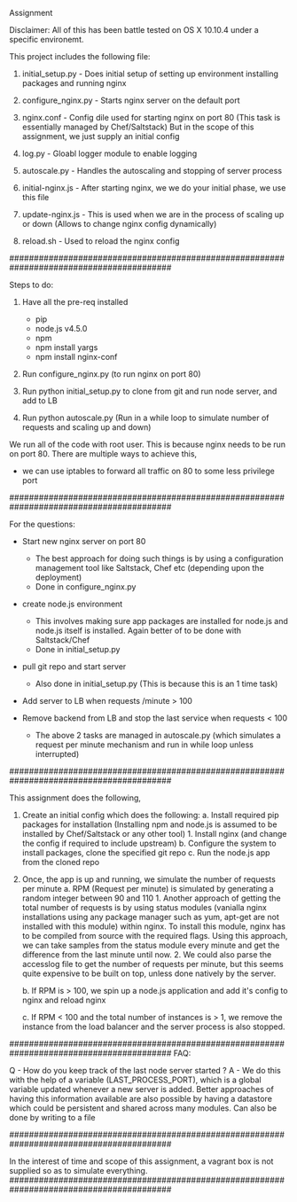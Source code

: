 Assignment

Disclaimer:
All of this has been battle tested on OS X 10.10.4 under a specific environemt. 

This project includes the following file:

1. initial_setup.py - Does initial setup of setting up environment
                      installing packages and running nginx
2. configure_nginx.py - Starts nginx server on the default port

3. nginx.conf - Config dile used for starting nginx on port 80
                (This task is essentially managed by Chef/Saltstack)
                But in the scope of this assignment, we just supply an initial config

4. log.py - Gloabl logger module to enable logging

5. autoscale.py - Handles the autoscaling and stopping of server process

6. initial-nginx.js - After starting nginx, we we do your initial phase, we use this file

7. update-nginx.js - This is used when we are in the process of scaling up or down
                     (Allows to change nginx config dynamically)

8. reload.sh - Used to reload the nginx config

#########################################################################################

Steps to do:
1. Have all the pre-req installed
     - pip
     - node.js v4.5.0
     - npm
     - npm install yargs
     - npm install nginx-conf

2. Run configure_nginx.py (to run nginx on port 80)

3. Run python initial_setup.py to clone from git and run node server, and add to LB

4. Run python autoscale.py (Run in a while loop to simulate number of requests and scaling up and down)

We run all of the code with root user. This is because nginx needs to be run on port 80.
There are multiple ways to achieve this,
  - we can use iptables to forward all traffic on 80 to some less privilege port

#########################################################################################

For the questions:
  - Start new nginx server on port 80
	   - The best approach for doing such things is by using a configuration
       management tool like Saltstack, Chef etc (depending upon the deployment)
     - Done in configure_nginx.py
  - create node.js environment
	   - This involves making sure app packages are installed for node.js and
       node.js itself is installed. Again better of to be done with Saltstack/Chef
     - Done in initial_setup.py
  - pull git repo and start server
     - Also done in initial_setup.py (This is because this is an 1 time task)

  - Add server to LB when requests /minute > 100
  - Remove backend from LB and stop the last service when requests < 100
      - The above 2 tasks are managed in autoscale.py (which simulates a request
        per minute mechanism and run in while loop unless interrupted)

#########################################################################################

This assignment does the following,

1. Create an initial config which does the following:
    a. Install required pip packages for installation (Installing npm and node.js
        is assumed to be installed by Chef/Saltstack or any other tool)
        1. Install nginx (and change the config if required to include upstream)
    b. Configure the system to install packages, clone the specified git repo
    c. Run the node.js app from the cloned repo

2. Once, the app is up and running, we simulate the number of requests per minute
    a. RPM (Request per minute) is simulated by generating a random integer between 90 and 110
        1. Another approach of getting the total number of requests is by using status modules (vanialla nginx
           installations using any package manager such as yum, apt-get are not installed with this module) within nginx.
           To install this module, nginx has to be  compiled from source with the required flags.
           Using this approach, we can take samples from the status module every minute and get the difference
           from the last minute until now.
        2. We could also parse the accesslog file to get the number of requests per minute, but this seems quite
           expensive to be built on top, unless done natively by the server.

    b. If RPM is > 100, we spin up a node.js application and add it's config to nginx and reload nginx

    c. If RPM < 100 and the total number of instances is > 1, we remove the instance from the load balancer
       and the server process is also stopped.

#########################################################################################
FAQ:

Q - How do you keep track of the last node server started ?
A - We do this with the help of a variable (LAST_PROCESS_PORT), which is a global variable
    updated whenever a new server is added. Better approaches of having this information available
    are also possible by having a datastore which could be persistent and shared across many modules.
    Can also be done by writing to a file


#########################################################################################

In the interest of time and scope of this assignment, a vagrant box is not supplied
so as to simulate everything.
#########################################################################################
